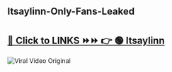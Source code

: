 
 ## Itsaylinn-Only-Fans-Leaked

# <h2><a href="https://clipsfans.com/Itsaylinn&ref=git">🔗 Click to LINKS ⏩⏩ 👉 🟢 Itsaylinn </a></h2>

<a href="https://clipsfans.com/Itsaylinn&ref=git" rel="nofollow" data-target="animated-image.originalLink"><img src="https://i.ibb.co.com/xMMVF88/686577567.gif" alt="Viral Video Original" style="max-width: 100%; display: inline-block;" data-target="animated-image.originalImage"></a>

